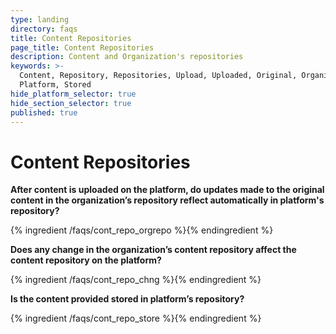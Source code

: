```yaml
---
type: landing
directory: faqs
title: Content Repositories
page_title: Content Repositories
description: Content and Organization's repositories
keywords: >-
  Content, Repository, Repositories, Upload, Uploaded, Original, Organization,
  Platform, Stored 
hide_platform_selector: true
hide_section_selector: true
published: true
---
```


# Content Repositories

**After content is uploaded on the platform, do updates made to the original content in the organization’s repository reflect automatically in platform's repository?**

{% ingredient /faqs/cont_repo_orgrepo %}{% endingredient %}

**Does any change in the organization’s content repository affect the content repository on the platform?**

{% ingredient /faqs/cont_repo_chng %}{% endingredient %}

**Is the content provided stored in platform’s repository?**

{% ingredient /faqs/cont_repo_store %}{% endingredient %}
